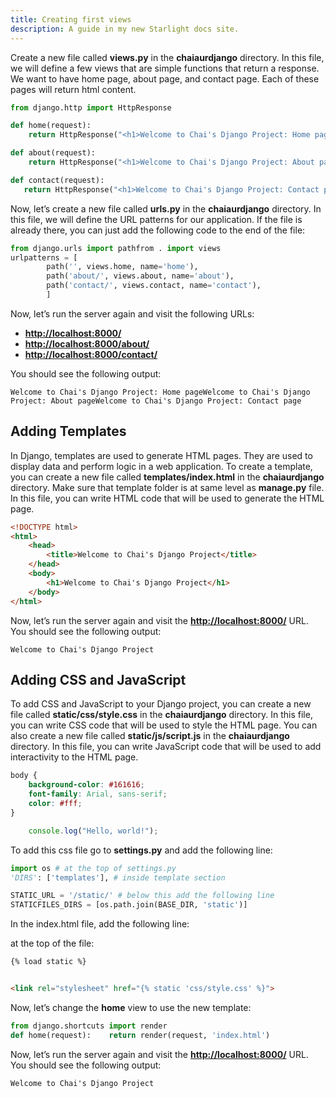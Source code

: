 ```yaml
---
title: Creating first views
description: A guide in my new Starlight docs site.
---
```




Create a new file called **views.py** in the **chaiaurdjango** directory. In this file, we will define a few views that are simple functions that return a response. We want to have home page, about page, and contact page. Each of these pages will return html content.

```py
from django.http import HttpResponse

def home(request):
    return HttpResponse("<h1>Welcome to Chai's Django Project: Home page</h1>")

def about(request):
    return HttpResponse("<h1>Welcome to Chai's Django Project: About page</h1>")

def contact(request): 
   return HttpResponse("<h1>Welcome to Chai's Django Project: Contact page</h1>")
```
Now, let’s create a new file called **urls.py** in the **chaiaurdjango** directory. In this file, we will define the URL patterns for our application. If the file is already there, you can just add the following code to the end of the file:

```py
from django.urls import pathfrom . import views
urlpatterns = [
        path('', views.home, name='home'),
        path('about/', views.about, name='about'),
        path('contact/', views.contact, name='contact'),
        ]
```

Now, let’s run the server again and visit the following URLs:

*   **[http://localhost:8000/](http://localhost:8000/)**
*   **[http://localhost:8000/about/](http://localhost:8000/about/)**
*   **[http://localhost:8000/contact/](http://localhost:8000/contact/)**

You should see the following output:

    Welcome to Chai's Django Project: Home pageWelcome to Chai's Django Project: About pageWelcome to Chai's Django Project: Contact page

Adding Templates
----------------

In Django, templates are used to generate HTML pages. They are used to display data and perform logic in a web application. To create a template, you can create a new file called **templates/index.html** in the **chaiaurdjango** directory. Make sure that template folder is at same level as **manage.py** file. In this file, you can write HTML code that will be used to generate the HTML page.

```html
<!DOCTYPE html>
<html>
    <head> 
        <title>Welcome to Chai's Django Project</title>
    </head>
    <body>
        <h1>Welcome to Chai's Django Project</h1>
    </body>
</html>
```
Now, let’s run the server again and visit the **[http://localhost:8000/](http://localhost:8000/)** URL. You should see the following output:

    Welcome to Chai's Django Project

Adding CSS and JavaScript
-------------------------

To add CSS and JavaScript to your Django project, you can create a new file called **static/css/style.css** in the **chaiaurdjango** directory. In this file, you can write CSS code that will be used to style the HTML page. You can also create a new file called **static/js/script.js** in the **chaiaurdjango** directory. In this file, you can write JavaScript code that will be used to add interactivity to the HTML page.
```css
body {
    background-color: #161616;
    font-family: Arial, sans-serif;
    color: #fff;
}

```
```js
    console.log("Hello, world!");
```

To add this css file go to **settings.py** and add the following line:
```py
import os # at the top of settings.py
'DIRS': ['templates'], # inside template section

STATIC_URL = '/static/' # below this add the following line
STATICFILES_DIRS = [os.path.join(BASE_DIR, 'static')]
```

In the index.html file, add the following line:

at the top of the file:
```html
{% load static %}
```
```html

<link rel="stylesheet" href="{% static 'css/style.css' %}">

```

Now, let’s change the **home** view to use the new template:

```py
from django.shortcuts import render
def home(request):    return render(request, 'index.html')
```

Now, let’s run the server again and visit the **[http://localhost:8000/](http://localhost:8000/)** URL. You should see the following output:

    Welcome to Chai's Django Project
